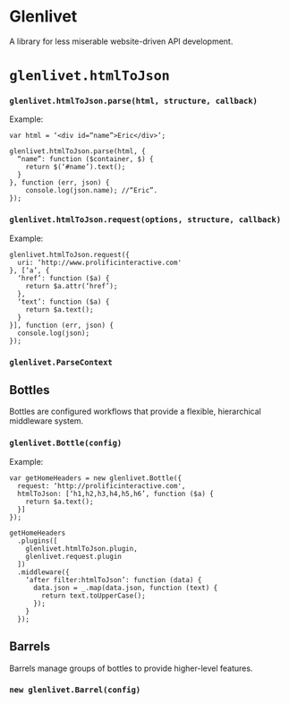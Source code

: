 # Glenlivet

A library for less miserable website-driven API development.

# `glenlivet.htmlToJson`

### `glenlivet.htmlToJson.parse(html, structure, callback)`

Example:

```
var html = ‘<div id=“name”>Eric</div>’;

glenlivet.htmlToJson.parse(html, {
  “name”: function ($container, $) {
    return $(‘#name’).text();
  }
}, function (err, json) {
    console.log(json.name); //“Eric”.
});
```

### `glenlivet.htmlToJson.request(options, structure, callback)`

Example:

```
glenlivet.htmlToJson.request({
  uri: ‘http://www.prolificinteractive.com'
}, [‘a’, {
  ‘href’: function ($a) {
    return $a.attr(‘href’);
  },
  ‘text’: function ($a) {
    return $a.text();
  }
}], function (err, json) {
  console.log(json);
});
```

### `glenlivet.ParseContext`

## Bottles

Bottles are configured workflows that provide a flexible, hierarchical middleware system.

### `glenlivet.Bottle(config)`

Example:

```
var getHomeHeaders = new glenlivet.Bottle({
  request: ‘http://prolificinteractive.com',
  htmlToJson: [‘h1,h2,h3,h4,h5,h6’, function ($a) {
    return $a.text();
  }]
});

getHomeHeaders
  .plugins([
    glenlivet.htmlToJson.plugin,
    glenlivet.request.plugin
  ])
  .middleware({
    ‘after filter:htmlToJson’: function (data) {
      data.json = _.map(data.json, function (text) {
        return text.toUpperCase();
      });
    }
  });
```

## Barrels

Barrels manage groups of bottles to provide higher-level features.

### `new glenlivet.Barrel(config)`
